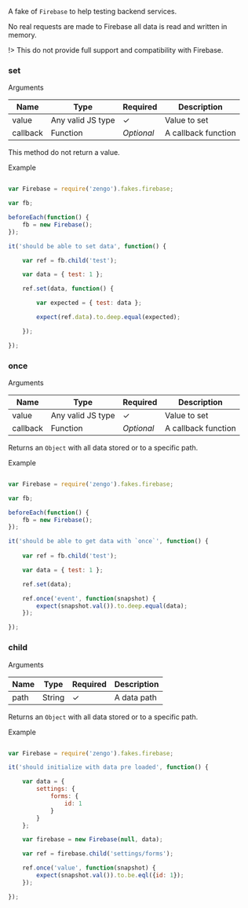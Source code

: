 A fake of `Firebase` to help testing backend services.

No real requests are made to Firebase all data is read and written in memory.

!> This do not provide full support and compatibility with Firebase.

### set

Arguments

Name          | Type              | Required    | Description
--------------|-------------------|-------------|----------------------
value         | Any valid JS type | &check;     | Value to set
callback      | Function          | *Optional*  | A callback function

This method do not return a value.

Example

```js

var Firebase = require('zengo').fakes.firebase;

var fb;

beforeEach(function() {
	fb = new Firebase();
});

it('should be able to set data', function() {

	var ref = fb.child('test');

	var data = { test: 1 };

	ref.set(data, function() {

		var expected = { test: data };

		expect(ref.data).to.deep.equal(expected);

	});

});

```

### once

Arguments

Name          | Type              | Required    | Description
--------------|-------------------|-------------|----------------------
value         | Any valid JS type | &check;     | Value to set
callback      | Function          | *Optional*  | A callback function

Returns an `Object` with all data stored or to a specific path.

Example

```js

var Firebase = require('zengo').fakes.firebase;

var fb;

beforeEach(function() {
	fb = new Firebase();
});

it('should be able to get data with `once`', function() {
	
	var ref = fb.child('test');

	var data = { test: 1 };

	ref.set(data);

	ref.once('event', function(snapshot) {
		expect(snapshot.val()).to.deep.equal(data);
	});

});

```

### child

Arguments

Name          | Type              | Required    | Description
--------------|-------------------|-------------|----------------------
path          | String            | &check;     | A data path

Returns an `Object` with all data stored or to a specific path.

Example

```js

var Firebase = require('zengo').fakes.firebase;

it('should initialize with data pre loaded', function() {

	var data = {
		settings: {
			forms: {
				id: 1
			}
		}
	};

	var firebase = new Firebase(null, data);

	var ref = firebase.child('settings/forms');

	ref.once('value', function(snapshot) {
		expect(snapshot.val()).to.be.eql({id: 1});
	});

});

```
